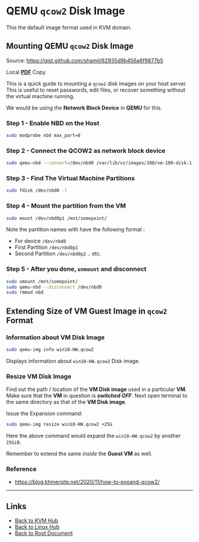 # QEMU `qcow2` Disk Image

This the default image format used in KVM domain.

## Mounting QEMU `qcow2` Disk Image

Source: <https://gist.github.com/shamil/62935d9b456a6f9877b5>

Local **[PDF](./qmu-disk-image/How-to-mount-a-qcow2-disk-image-GitHub.pdf)** Copy.

This is a quick guide to mounting a `qcow2` disk images on your host server.
This is useful to reset passwords, edit files, or recover something without
the virtual machine running.

We would be using the **Network Block Device** in **QEMU** for this.

### Step 1 - Enable NBD on the Host

```sh
sudo modprobe nbd max_part=8
```

### Step 2 - Connect the QCOW2 as network block device

```sh
sudo qemu-nbd --connect=/dev/nbd0 /var/lib/vz/images/100/vm-100-disk-1.qcow2
```

### Step 3 - Find The Virtual Machine Partitions

```sh
sudo fdisk /dev/nbd0 -l
```

### Step 4 - Mount the partition from the VM

```sh
sudo mount /dev/nbd0p1 /mnt/somepoint/
```

Note the partition names with have the following format :
 - For device `/dev/nbd0`
 - First Partition `/dev/nbd0p1`
 - Second Partition `/dev/nbd0p2` .. etc.

### Step 5 - After you done, `unmount` and disconnect

```sh
sudo umount /mnt/somepoint/
sudo qemu-nbd --disconnect /dev/nbd0
sudo rmmod nbd
```

## Extending Size of VM Guest Image in `qcow2` Format

### Information about VM Disk Image

```sh
sudo qemu-img info win10-HW.qcow2
```

Displays information about `win10-HW.qcow2` Disk image.

### Resize VM Disk Image

Find out the path / location of the **VM Disk image** used in a particular **VM**.
Make sure that the **VM** in question is ***switched OFF***.
Next open terminal to the same directory as that of the **VM Disk image**.

Issue the Expansion command:
 ```sh
 sudo qemu-img resize win10-HW.qcow2 +25G
 ```
Here the above command would expand the `win10-HW.qcow2` by another `25GiB`.

Remember to extend the same *inside* the **Guest VM** as well.

### Reference

- <https://blog.khmersite.net/2020/11/how-to-expand-qcow2/>

----
<!-- Footer Begins Here -->
## Links

- [Back to KVM Hub](./README.md)
- [Back to Linux Hub](../README.md)
- [Back to Root Document](../../README.md)
